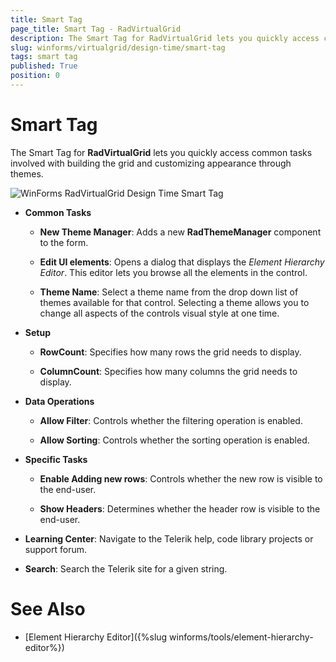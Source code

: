 ```yaml
---
title: Smart Tag
page_title: Smart Tag - RadVirtualGrid
description: The Smart Tag for RadVirtualGrid lets you quickly access common tasks involved with building the grid and customizing appearance through themes.
slug: winforms/virtualgrid/design-time/smart-tag
tags: smart tag
published: True
position: 0
---
```


# Smart Tag

The Smart Tag for __RadVirtualGrid__ lets you quickly access common tasks involved with building the grid and customizing appearance through themes.

![WinForms RadVirtualGrid Design Time Smart Tag](images/virtualgrid-design-time-smart-tag001.png)

* __Common Tasks__

	* __New Theme Manager__: Adds a new __RadThemeManager__ component to the form.

	* __Edit UI elements__: Opens a dialog that displays the *Element Hierarchy Editor*. This editor lets you browse all the elements in the control.

	* __Theme Name__: Select a theme name from the drop down list of themes available for that control. Selecting a theme allows you to change all aspects of the controls visual style at one time.

* __Setup__
	* __RowCount__: Specifies how many rows the grid needs to display.
	
	* __ColumnCount__: Specifies how many columns the grid needs to display.

* __Data Operations__
	* __Allow Filter__: Controls whether the filtering operation is enabled.

	* __Allow Sorting__: Controls whether the sorting operation is enabled.

* __Specific Tasks__

	* __Enable Adding new rows__: Controls whether the new row is visible to the end-user.

	* __Show Headers__: Determines whether the header row is visible to the end-user. 

* __Learning Center__: Navigate to the Telerik help, code library projects or support forum.

* __Search__: Search the Telerik site for a given string.

# See Also

* [Element Hierarchy Editor]({%slug winforms/tools/element-hierarchy-editor%})

 
